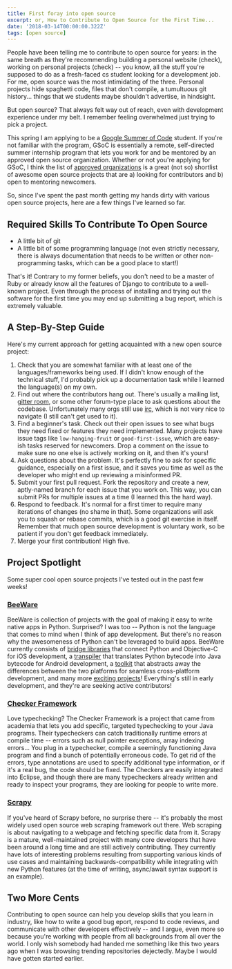 ```yaml
---
title: First foray into open source
excerpt: or, How to Contribute to Open Source for the First Time...
date: '2018-03-14T00:00:00.322Z'
tags: [open source]
---
```


People have been telling me to contribute to open source for years: in the same breath as they're recommending building a personal website (check), working on personal projects (check) -- you know, all the stuff you're supposed to do as a fresh-faced cs student looking for a development job. For me, open source was the most intimidating of the three. Personal projects hide spaghetti code, files that don't compile, a tumultuous git history... things that we students maybe shouldn't advertise, in hindsight.

But open source? That always felt way out of reach, even with development experience under my belt. I remember feeling  overwhelmed just trying to pick a project.

This spring I am applying to be a [Google Summer of Code](https://summerofcode.withgoogle.com/) student. If you're not familiar with the program, GSoC is essentially a remote, self-directed summer internship program that lets you work for and be mentored by an approved open source organization. Whether or not you're applying for GSoC, I think the list of [approved organizations](https://summerofcode.withgoogle.com/organizations/) is a great (not so) shortlist of awesome open source projects that are a) looking for contributors and b) open to mentoring newcomers.

So, since I've spent the past month getting my hands dirty with various open source projects, here are a few things I've learned so far.


## Required Skills To Contribute To Open Source

* A little bit of git
* A little bit of some programming language (not even strictly necessary, there is always documentation that needs to be written or other non-programming tasks, which can be a good place to start!)


That's it! Contrary to my former beliefs, you don't need to be a master of Ruby or already know all the features of Django to contribute to a well-known project. Even through the process of installing and trying out the software for the first time you may end up submitting a bug report, which is extremely valuable.

## A Step-By-Step Guide

Here's my current approach for getting acquainted with a new open source project:

1. Check that you are somewhat familiar with at least one of the languages/frameworks being used. If I didn't know enough of the technical stuff, I'd probably pick up a documentation task while I learned the language(s) on my own.
2. Find out where the contributors hang out. There's usually a mailing list, [gitter room](https://gitter.im), or some other forum-type place to ask questions about the codebase. Unfortunately many orgs still use [irc](https://en.wikipedia.org/wiki/Internet_Relay_Chat), which is not very nice to navigate (I still can't get used to it).
3. Find a beginner's task. Check out their open issues to see what bugs they need fixed or features they need implemented. Many projects have issue tags like `low-hanging-fruit` or `good-first-issue`, which are easy-ish tasks reserved for newcomers. Drop a comment on the issue to make sure no one else is actively working on it, and then it's yours!
4. Ask questions about the problem. It's perfectly fine to ask for specific guidance, especially on a first issue, and it saves you time as well as the developer who might end up reviewing a misinformed PR.
5. Submit your first pull request. Fork the repository and create a new, aptly-named branch for each issue that you work on. This way, you can submit PRs for multiple issues at a time (I learned this the hard way).
6. Respond to feedback. It's normal for a first timer to require many iterations of changes (no shame in that). Some organizations will ask you to squash or rebase commits, which is a good git exercise in itself. Remember that much open source development is voluntary work, so be patient if you don't get feedback immediately.
7. Merge your first contribution! High five.

## Project Spotlight

Some super cool open source projects I've tested out in the past few weeks!

### [BeeWare](href="https://pybee.org/")

BeeWare is collection of projects with the goal of making it easy to write native apps in Python. Surprised? I was too -- Python is not the language that comes to mind when I think of app development. But there's no reason why the awesomeness of Python can't be leveraged to build apps. BeeWare currently consists of [bridge libraries](https://pybee.org/project/projects/bridges/rubicon/) that connect Python and Objective-C for iOS development, a [transpiler](https://pybee.org/project/projects/bridges/voc/) that translates Python bytecode into Java bytecode for Android development, a [toolkit](https://pybee.org/project/projects/libraries/toga/) that abstracts away the differences between the two platforms for seamless cross-platform development, and many more [exciting projects](https://pybee.org/project/projects/)! Everything's still in early development, and they're are seeking active contributors!


### [Checker Framework](https://checkerframework.org/)

Love typechecking? The Checker Framework is a project that came from academia that lets you add specific, targeted typechecking to your Java programs. Their typecheckers can catch traditionally runtime errors at compile time -- errors such as null pointer exceptions, array indexing errors... You plug in a typechecker, compile a seemingly functioning Java program and find a bunch of potentially erroneous code. To get rid of the errors, type annotations are used to specify additional type information, or if it's a real bug, the code should be fixed. The Checkers are easily integrated into Eclipse, and though there are many typecheckers already written and ready to inspect your programs, they are looking for people to write more.

### [Scrapy](https://pybee.org/)

 If you've heard of Scrapy before, no surprise there -- it's probably the most widely used open source web scraping framework out there. Web scraping is about navigating to a webpage and fetching specific data from it. Scrapy is a mature, well-maintained project with many core developers that have been around a long time and are still actively contributing. They currently have lots of interesting problems resulting from supporting various kinds of use cases and maintaining backwards-compatibility while integrating with new Python features (at the time of writing, async/await syntax support is an example).

 ## Two More Cents

Contributing to open source can help you develop skills that you learn in industry, like how to write a good bug eport, respond to code reviews, and communicate with other developers effectively -- and I argue, even more so because you're working with people from all backgrounds from all over the world. I only wish somebody had handed me something like this two years ago when I was browsing trending repositories dejectedly. Maybe I would have gotten started earlier.
